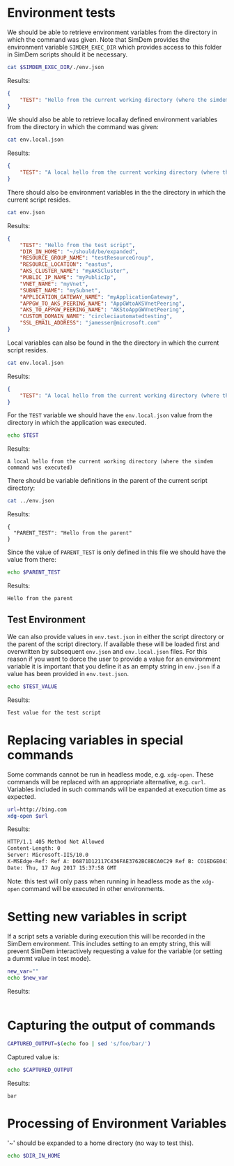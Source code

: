 # Environment tests

We should be able to retrieve environment variables from the directory
in which the command was given. Note that SimDem provides the
environment variable `SIMDEM_EXEC_DIR` which provides access to this
folder in SimDem scripts should it be necessary.

```bash
cat $SIMDEM_EXEC_DIR/./env.json
```

Results:

```json
{
    "TEST": "Hello from the current working directory (where the simdem command was executed)"
}
```

We should also be able to retrieve locallay defined environment
variables from the directory in which the command was given:


```bash
cat env.local.json
```

Results:

```json
{
    "TEST": "A local hello from the current working directory (where the simdem command was executed)"
}
```

There should also be environment variables in the the directory in
which the current script resides.

```bash
cat env.json
```

Results:

```json
{
    "TEST": "Hello from the test script",
    "DIR_IN_HOME": "~/should/be/expanded",
    "RESOURCE_GROUP_NAME": "testResourceGroup",
    "RESOURCE_LOCATION": "eastus",
    "AKS_CLUSTER_NAME": "myAKSCluster",
    "PUBLIC_IP_NAME": "myPublicIp",
    "VNET_NAME": "myVnet",
    "SUBNET_NAME": "mySubnet",
    "APPLICATION_GATEWAY_NAME": "myApplicationGateway",
    "APPGW_TO_AKS_PEERING_NAME": "AppGWtoAKSVnetPeering",
    "AKS_TO_APPGW_PEERING_NAME": "AKStoAppGWVnetPeering",
    "CUSTOM_DOMAIN_NAME": "circleciautomatedtesting",
    "SSL_EMAIL_ADDRESS": "jamesser@microsoft.com"
}
```

Local variables can also be found in the the directory in which the
current script resides.

```bash
cat env.local.json
```

Results:

```json
{
    "TEST": "A local hello from the current working directory (where the simdem command was executed)"
}
```

For the `TEST` variable we should have the `env.local.json` value from
the directory in which the application was executed.

```bash
echo $TEST
```

Results:

```
A local hello from the current working directory (where the simdem command was executed)
```

There should be variable definitions in the parent of the
current script directory:

```bash
cat ../env.json
```

Results:

<!-- expected_similarity = 0.3 -->
```expected_similarity = 0.3
{
  "PARENT_TEST": "Hello from the parent"
}
```

Since the value of `PARENT_TEST` is only defined in this file we
should have the value from there:

```bash
echo $PARENT_TEST
```

Results:

```
Hello from the parent
```

## Test Environment

We can also provide values in `env.test.json` in either the script
directory or the parent of the script directory. If available these
will be loaded first and overwritten by subsequent `env.json` and
`env.local.json` files. For this reason if you want to dorce the user
to provide a value for an environment variable it is important that
you define it as an empty string in `env.json` if a value has been
provided in `env.test.json`.


```bash
echo $TEST_VALUE
```

Results:

```
Test value for the test script
```

# Replacing variables in special commands

Some commands cannot be run in headless mode, e.g. `xdg-open`. These
commands will be replaced with an appropriate alternative,
e.g. `curl`. Variables included in such commands will be expanded at
execution time as expected.

```bash
url=http://bing.com
xdg-open $url
```

Results: 

```expected_similarity=0.2
HTTP/1.1 405 Method Not Allowed
Content-Length: 0
Server: Microsoft-IIS/10.0
X-MSEdge-Ref: Ref A: D6871D12117C436FAE3762BC8BCA0C29 Ref B: CO1EDGE0415 Ref C: 2017-08-17T15:37:59Z
Date: Thu, 17 Aug 2017 15:37:58 GMT
```

Note: this test will only pass when running in headless mode as the
`xdg-open` command will be executed in other environments.

# Setting new variables in script

If a script sets a variable during execution this will be recorded in
the SimDem environment. This includes setting to an empty string, this
will prevent SimDem interactively requesting a value for the variable
(or setting a dummt value in test mode).

```bash
new_var=""
echo $new_var
```

Results:

```expected_similarity=0.2
```

# Capturing the output of commands

```bash
CAPTURED_OUTPUT=$(echo foo | sed 's/foo/bar/')
```

Captured value is:

```bash
echo $CAPTURED_OUTPUT
```

Results:

```expected_similarity = 0.2
bar
```

# Processing of Environment Variables

'~' should be expanded to a home directory (no way to test this).

```bash
echo $DIR_IN_HOME
```
